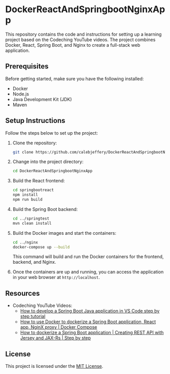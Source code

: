 # DockerReactAndSpringbootNginxApp

This repository contains the code and instructions for setting up a learning project based on the Codeching YouTube videos. The project combines Docker, React, Spring Boot, and Nginx to create a full-stack web application.

## Prerequisites

Before getting started, make sure you have the following installed:

- Docker
- Node.js
- Java Development Kit (JDK)
- Maven

## Setup Instructions

Follow the steps below to set up the project:

1. Clone the repository:

   ```bash
   git clone https://github.com/calebjeffery/DockerReactAndSpringbootNginxApp.git
   ```

2. Change into the project directory:

   ```bash
   cd DockerReactAndSpringbootNginxApp
   ```

3. Build the React frontend:

   ```bash
   cd springbootreact
   npm install
   npm run build
   ```

4. Build the Spring Boot backend:

   ```bash
   cd ../springtest
   mvn clean install
   ```

5. Build the Docker images and start the containers:

   ```bash
   cd ../nginx
   docker-compose up --build
   ```

   This command will build and run the Docker containers for the frontend, backend, and Nginx.

6. Once the containers are up and running, you can access the application in your web browser at `http://localhost`.

## Resources

- Codeching YouTube Videos:
  - [How to develop a Spring Boot Java application in VS Code step by step tutorial](https://youtu.be/rsr6X5M6-6M)
  - [How to use Docker to dockerize a Spring Boot application, React app, NginX proxy | Docker Compose](https://youtu.be/IGg1Rx29_O0)
  - [How to dockerize a Spring Boot application | Creating REST API with Jersey and JAX-Rs | Step by step](https://youtu.be/N1MT1Ny6JC8)

## License

This project is licensed under the [MIT License](LICENSE).
```
